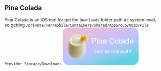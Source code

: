 ## Pina Colada
Pina Colada is an iOS tool for get the `Downloads` folder path as system level, so getting `/private/var/mobile/Containers/Shared/AppGroup/UUID/File Provider Storage/Downloads`
![Pina Colada Image](Pina_Colada_Banner.png)
